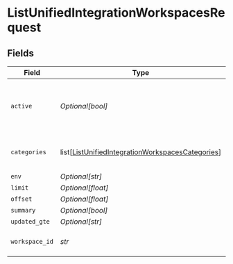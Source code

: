 # ListUnifiedIntegrationWorkspacesRequest


## Fields

| Field                                                                                                                     | Type                                                                                                                      | Required                                                                                                                  | Description                                                                                                               |
| ------------------------------------------------------------------------------------------------------------------------- | ------------------------------------------------------------------------------------------------------------------------- | ------------------------------------------------------------------------------------------------------------------------- | ------------------------------------------------------------------------------------------------------------------------- |
| `active`                                                                                                                  | *Optional[bool]*                                                                                                          | :heavy_minus_sign:                                                                                                        | Filter the results for only the workspace's active integrations                                                           |
| `categories`                                                                                                              | list[[ListUnifiedIntegrationWorkspacesCategories](../../models/operations/listunifiedintegrationworkspacescategories.md)] | :heavy_minus_sign:                                                                                                        | Filter the results on these categories                                                                                    |
| `env`                                                                                                                     | *Optional[str]*                                                                                                           | :heavy_minus_sign:                                                                                                        | N/A                                                                                                                       |
| `limit`                                                                                                                   | *Optional[float]*                                                                                                         | :heavy_minus_sign:                                                                                                        | N/A                                                                                                                       |
| `offset`                                                                                                                  | *Optional[float]*                                                                                                         | :heavy_minus_sign:                                                                                                        | N/A                                                                                                                       |
| `summary`                                                                                                                 | *Optional[bool]*                                                                                                          | :heavy_minus_sign:                                                                                                        | N/A                                                                                                                       |
| `updated_gte`                                                                                                             | *Optional[str]*                                                                                                           | :heavy_minus_sign:                                                                                                        | N/A                                                                                                                       |
| `workspace_id`                                                                                                            | *str*                                                                                                                     | :heavy_check_mark:                                                                                                        | The ID of the workspace                                                                                                   |